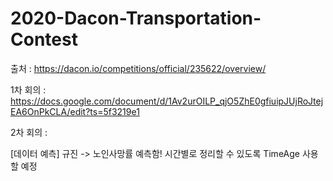 # 2020-Dacon-Transportation-Contest

출처 : https://dacon.io/competitions/official/235622/overview/

1차 회의 : https://docs.google.com/document/d/1Av2urOILP_qjO5ZhE0gfiuipJUjRoJtejEA6OnPkCLA/edit?ts=5f3219e1

2차 회의 : 

[데이터 예측]
규진 -> 노인사망률 예측함! 시간별로 정리할 수 있도록 TimeAge 사용할 예정
